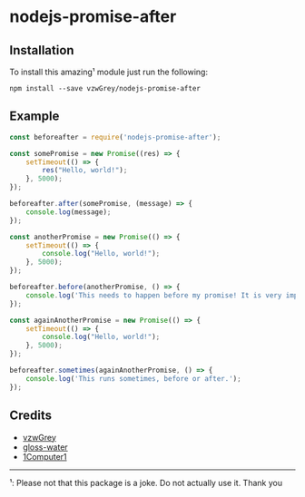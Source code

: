 # nodejs-promise-after

## Installation
To install this amazing¹ module just run the following:
```
npm install --save vzwGrey/nodejs-promise-after
```

## Example
```js
const beforeafter = require('nodejs-promise-after');

const somePromise = new Promise((res) => {
	setTimeout(() => {
		res("Hello, world!");
	}, 5000);
});

beforeafter.after(somePromise, (message) => {
	console.log(message);
});

const anotherPromise = new Promise(() => {
	setTimeout(() => {
		console.log("Hello, world!");
	}, 5000);
});

beforeafter.before(anotherPromise, () => {
	console.log('This needs to happen before my promise! It is very important.');
});

const againAnotherPromise = new Promise(() => {
	setTimeout(() => {
		console.log("Hello, world!");
	}, 5000);
});

beforeafter.sometimes(againAnotherPromise, () => {
	console.log('This runs sometimes, before or after.');
});
```

## Credits
* [vzwGrey](https://www.github.com/vzwGrey)
* [gloss-water](https://www.github.com/gloss-water)
* [1Computer1](https://github.com/1Computer1)

---
¹: Please not that this package is a joke. Do not actually use it. Thank you
